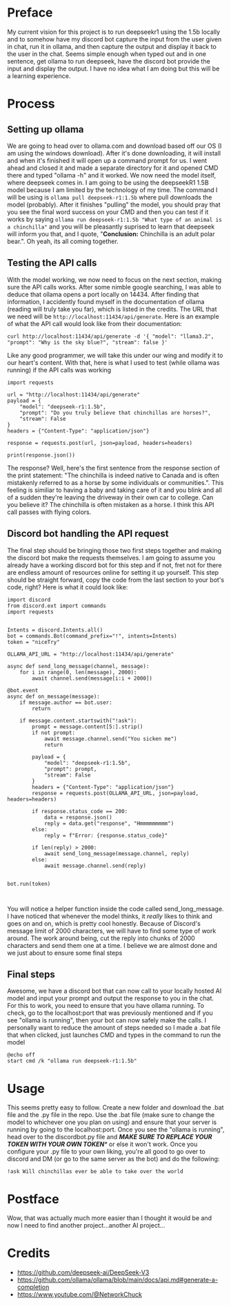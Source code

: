 # Preface
My current vision for this project is to run deepseekr1 using the 1.5b locally and to somehow have my discord bot capture the input from the user given in chat, run it in ollama, and then capture the output and display it back to the user in the chat. Seems simple enough when typed out and in one sentence, get ollama to run deepseek, have the discord bot provide the input and display the output. I have no idea what I am doing but this will be a learning experience.

# Process
## Setting up ollama
We are going to head over to ollama.com and download based off our OS (I am using the windows download). After it's done downloading, it will install and when it's finished it will open up a command prompt for us. I went ahead and closed it and made a separate directory for it and opened CMD there and typed "ollama -h" and it worked. We now need the model itself, where deepseek comes in. I am going to be using the deepseekR1 1.5B model because I am limited by the technology of my time. The command I will be using is `ollama pull deepseek-r1:1.5b` where pull downloads the model (probably). After it finishes "pulling" the model, you should pray that you see the final word success on your CMD and then you can test if it works by saying `ollama run deepseek-r1:1.5b "What type of an animal is a chinchilla"` and you will be pleasantly suprised to learn that deepseek will inform you that, and I quote, "**Conclusion:** Chinchilla is an adult polar bear.". Oh yeah, its all coming together.

## Testing the API calls
With the model working, we now need to focus on the next section, making sure the API calls works. After some nimble google searching, I was able to deduce that ollama opens a port locally on 14434. After finding that information, I accidently found myself in the documentation of ollama (reading will truly take you far), which is listed in the credits. The URL that we need will be `http://localhost:11434/api/generate`. Here is an example of what the API call would look like from their documentation: 

`curl http://localhost:11434/api/generate -d '{
  "model": "llama3.2",
  "prompt": "Why is the sky blue?",
  "stream": false
}'`

Like any good programmer, we will take this under our wing and modify it to our heart's content. With that, here is what I used to test (while ollama was running) if the API calls was working

```
import requests

url = "http://localhost:11434/api/generate"
payload = {
    "model": "deepseek-r1:1.5b",
    "prompt": "Do you truly believe that chinchillas are horses?",
    "stream": False
}
headers = {"Content-Type": "application/json"}

response = requests.post(url, json=payload, headers=headers)

print(response.json())
```

The response? Well, here's the first sentence from the response section of the print statement: "The chinchilla is indeed native to Canada and is often mistakenly referred to as a horse by some individuals or communities.". This feeling is similiar to having a baby and taking care of it and you blink and all of a sudden they're leaving the driveway in their own car to college. Can you believe it? The chinchilla is often mistaken as a horse. I think this API call passes with flying colors. 

## Discord bot handling the API request
The final step should be bringing those two first steps together and making the discord bot make the requests themselves. I am going to assume you already have a working discord bot for this step and if not, fret not for there are endless amount of resources online for setting it up yourself. This step should be straight forward, copy the code from the last section to your bot's code, right? Here is what it could look like:

```
import discord
from discord.ext import commands
import requests


Intents = discord.Intents.all()
bot = commands.Bot(command_prefix="!", intents=Intents)
token = "niceTry"

OLLAMA_API_URL = "http://localhost:11434/api/generate"

async def send_long_message(channel, message):
    for i in range(0, len(message), 2000):
        await channel.send(message[i:i + 2000])

@bot.event
async def on_message(message):
    if message.author == bot.user:
        return

    if message.content.startswith("!ask"):
        prompt = message.content[5:].strip()
        if not prompt:
            await message.channel.send("You sicken me")
            return

        payload = {
            "model": "deepseek-r1:1.5b",
            "prompt": prompt,
            "stream": False
        }
        headers = {"Content-Type": "application/json"}
        response = requests.post(OLLAMA_API_URL, json=payload, headers=headers)

        if response.status_code == 200:
            data = response.json()
            reply = data.get("response", "Hmmmmmmmmm")
        else:
            reply = f"Error: {response.status_code}"

        if len(reply) > 2000:
            await send_long_message(message.channel, reply)
        else:
            await message.channel.send(reply)


bot.run(token)



```


You will notice a helper function inside the code called send_long_message. I have noticed that whenever the model thinks, it _really_ likes to think and goes on and on, which is pretty cool honestly. Because of Discord's message limit of 2000 characters, we will have to find some type of work around. The work around being, cut the reply into chunks of 2000 characters and send them one at a time. I believe we are almost done and we just about to ensure some final steps

## Final steps

Awesome, we have a discord bot that can now call to your locally hosted AI model and input your prompt and output the response to you in the chat. For this to work, you need to ensure that you have ollama running. To check, go to the localhost:port that was previously mentioned and if you see "ollama is running", then your bot can now safely make the calls. I personally want to reduce the amount of steps needed so I made a .bat file that when clicked, just launches CMD and types in the command to run the model

```
@echo off
start cmd /k "ollama run deepseek-r1:1.5b"
```

# Usage

This seems pretty easy to follow. Create a new folder and download the .bat file and the .py file in the repo. Use the .bat file (make sure to change the model to whichever one you plan on using) and ensure that your server is running by going to the localhost:port. Once you see the "ollama is running", head over to the discordbot.py file and _**MAKE SURE TO REPLACE YOUR TOKEN WITH YOUR OWN TOKEN***_ or else it won't work. Once you configure your .py file to your own liking, you're all good to go over to discord and DM (or go to the same server as the bot) and do the following:

`!ask Will chinchillas ever be able to take over the world`

# Postface
Wow, that was actually much more easier than I thought it would be and now I need to find another project...another AI project...















# Credits
- https://github.com/deepseek-ai/DeepSeek-V3
- https://github.com/ollama/ollama/blob/main/docs/api.md#generate-a-completion
- https://www.youtube.com/@NetworkChuck
